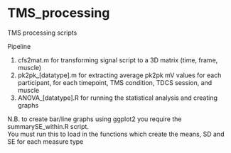 # TMS_processing
TMS processing scripts

Pipeline
1. cfs2mat.m for transforming signal script to a 3D matrix (time, frame, muscle)
2. pk2pk_[datatype].m for extracting average pk2pk mV values for each participant, for each timepoint, TMS condition, TDCS session, and muscle
3. ANOVA_[datatype].R for running the statistical analysis and creating graphs

N.B. to create bar/line graphs using ggplot2 you require the summarySE_within.R script.   
  You must run this to load in the functions which create the means, SD and SE for each measure type
